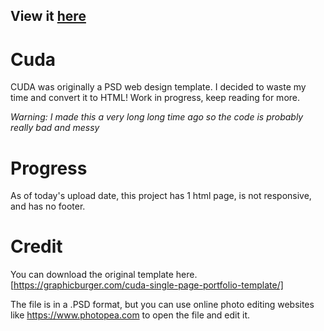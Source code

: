 ## View it [here](https://625b452c6b9d2b5ffdc45d75--mellow-mooncake-267602.netlify.app/)

# Cuda
CUDA was originally a PSD web design template. I decided to waste my time and convert it to HTML! Work in progress, keep reading for more.

*Warning: I made this a very long long time ago so the code is probably really bad and messy*

# Progress
As of today's upload date, this project has 1 html page, is not responsive, and has no footer.

# Credit
You can download the original template here. [https://graphicburger.com/cuda-single-page-portfolio-template/]

The file is in a .PSD format, but you can use online photo editing websites like https://www.photopea.com to open the file and edit it.

